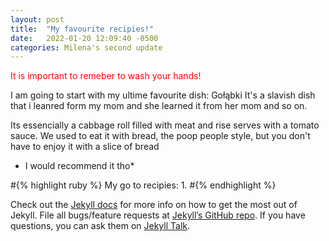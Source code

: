 ```yaml
---
layout: post
title:  "My favourite recipies!"
date:   2022-01-20 12:09:40 -0500
categories: Milena's second update
---
```



<span style="color:red"> It is important to remeber to wash your hands!</span>

I am going to start with my ultime favourite dish: Gołąbki
It's a slavish dish that i leanred form my mom and she learned it from her mom and so on.

Its essencially a cabbage roll filled with meat and rise serves with a tomato sauce.
We used to eat it with bread, the poop people style, but you don't have to enjoy it with a slice of bread 
  * I would recommend it tho*

#{% highlight ruby %}
My go to recipies:
1. 
#{% endhighlight %}

Check out the [Jekyll docs][jekyll-docs] for more info on how to get the most out of Jekyll. File all bugs/feature requests at [Jekyll’s GitHub repo][jekyll-gh]. If you have questions, you can ask them on [Jekyll Talk][jekyll-talk].

[jekyll-docs]: https://jekyllrb.com/docs/home
[jekyll-gh]:   https://github.com/jekyll/jekyll
[jekyll-talk]: https://talk.jekyllrb.com/
